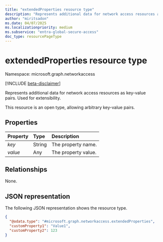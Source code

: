 ```yaml
---
title: "extendedProperties resource type"
description: "Represents additional data for network access resources as key-value pairs. Used for extensibility."
author: "miritsadon"
ms.date: 04/07/2025
ms.localizationpriority: medium
ms.subservice: "entra-global-secure-access"
doc_type: resourcePageType
---
```


# extendedProperties resource type

Namespace: microsoft.graph.networkaccess

[!INCLUDE [beta-disclaimer](../../includes/beta-disclaimer.md)]

Represents additional data for network access resources as key-value pairs. Used for extensibility.

This resource is an open type, allowing arbitrary key-value pairs.

## Properties
|Property|Type|Description|
|:---|:---|:---|
|*key*|String|The property name.|
|*value*|Any|The property value.|

## Relationships
None.

## JSON representation
The following JSON representation shows the resource type.
<!-- {
  "blockType": "resource",
  "@odata.type": "microsoft.graph.networkaccess.extendedProperties"
}
-->
``` json
{
  "@odata.type": "#microsoft.graph.networkaccess.extendedProperties",
  "customProperty1": "Value1",
  "customProperty2": 123
}
```
